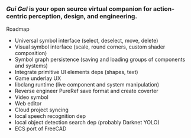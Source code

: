 ### ***Gui Gal*** is your open source virtual companion for action-centric perception, design, and engineering.

Roadmap
* Universal symbol interface (select, deselect, move, delete)
* Visual symbol interface (scale, round corners, custom shader composition)
* Symbol graph persistence (saving and loading groups of components and systems)
* Integrate primitive UI elements deps (shapes, text)
* Game underlay UX
* libclang runtime (live component and system manipulation)
* Reverse engineer PureRef save format and create coverter
* Video symbol
* Web editor
* Cloud project syncing
* local speech recognition dep
* local object detection search dep (probably Darknet YOLO)
* ECS port of FreeCAD
